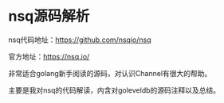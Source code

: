 # nsq源码解析

nsq代码地址：https://github.com/nsqio/nsq

官方地址：https://nsq.io/

非常适合golang新手阅读的源码，对认识Channel有很大的帮助。

主要是我对nsq的代码解读，内含对goleveldb的源码注释以及总结。
